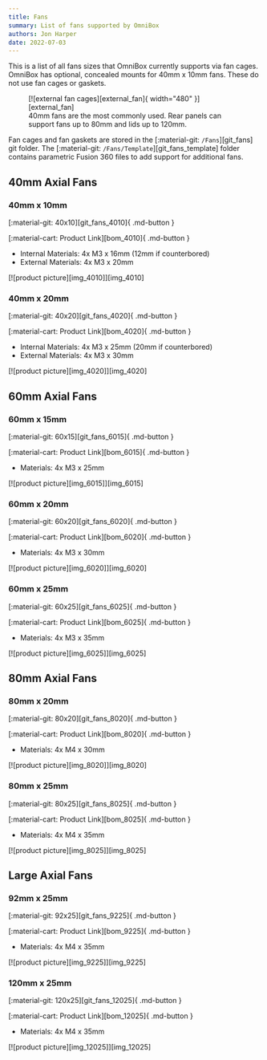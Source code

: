 ```yaml
---
title: Fans
summary: List of fans supported by OmniBox
authors: Jon Harper
date: 2022-07-03
---
```


This is a list of all fans sizes that OmniBox currently supports via fan cages. OmniBox has optional, concealed mounts for 40mm x 10mm fans. These do not use fan cages or gaskets.

<figure markdown>
  [![external fan cages][external_fan]{ width="480" }][external_fan]
  <figcaption>40mm fans are the most commonly used. Rear panels can support fans up to 80mm and lids up to 120mm.</figcaption>
</figure>

Fan cages and fan gaskets are stored in the [:material-git: `/Fans`][git_fans] git folder. The [:material-git: `/Fans/Template`][git_fans_template] folder contains parametric Fusion 360 files to add support for additional fans.

<!-- Template
<div markdown class="jh-grid-container jh-grid-2">
<div markdown class="jh-grid-para">
[:material-git: Files][git_]{ .md-button }

[:material-cart: Product Link][bom_]{ .md-button }

- Materials:
- Notes:
</div>
<div markdown class="jh-grid-img">
[![product picture][img_]][img_]
</div>
</div>
 -->
## 40mm Axial Fans

### 40mm x 10mm

<div markdown class="jh-grid-container jh-grid-2">
<div markdown class="jh-grid-para">
[:material-git: 40x10][git_fans_4010]{ .md-button }

[:material-cart: Product Link][bom_4010]{ .md-button }

- Internal Materials: 4x M3 x 16mm (12mm if counterbored)
- External Materials: 4x M3 x 20mm
</div>
<div markdown class="jh-grid-img">
[![product picture][img_4010]][img_4010]
</div>
</div>

### 40mm x 20mm

<div markdown class="jh-grid-container jh-grid-2">
<div markdown class="jh-grid-para">
[:material-git: 40x20][git_fans_4020]{ .md-button }

[:material-cart: Product Link][bom_4020]{ .md-button }

- Internal Materials: 4x M3 x 25mm (20mm if counterbored)
- External Materials: 4x M3 x 30mm

</div>
<div markdown class="jh-grid-img">
[![product picture][img_4020]][img_4020]
</div>
</div>

## 60mm Axial Fans

### 60mm x 15mm

<div markdown class="jh-grid-container jh-grid-2">
<div markdown class="jh-grid-para">
[:material-git: 60x15][git_fans_6015]{ .md-button }

[:material-cart: Product Link][bom_6015]{ .md-button }

- Materials: 4x M3 x 25mm
</div>
<div markdown class="jh-grid-img">
[![product picture][img_6015]][img_6015]
</div>
</div>

### 60mm x 20mm

<div markdown class="jh-grid-container jh-grid-2">
<div markdown class="jh-grid-para">
[:material-git: 60x20][git_fans_6020]{ .md-button }

[:material-cart: Product Link][bom_6020]{ .md-button }

- Materials: 4x M3 x 30mm
</div>
<div markdown class="jh-grid-img">
[![product picture][img_6020]][img_6020]
</div>
</div>

### 60mm x 25mm

<div markdown class="jh-grid-container jh-grid-2">
<div markdown class="jh-grid-para">

[:material-git: 60x25][git_fans_6025]{ .md-button }

[:material-cart: Product Link][bom_6025]{ .md-button }

- Materials: 4x M3 x 35mm
</div>
<div markdown class="jh-grid-img">
[![product picture][img_6025]][img_6025]
</div>
</div>

## 80mm Axial Fans

### 80mm x 20mm

<div markdown class="jh-grid-container jh-grid-2">
<div markdown class="jh-grid-para">
[:material-git: 80x20][git_fans_8020]{ .md-button }

[:material-cart: Product Link][bom_8020]{ .md-button }

- Materials: 4x M4 x 30mm
</div>
<div markdown class="jh-grid-img">
[![product picture][img_8020]][img_8020]
</div>
</div>

### 80mm x 25mm

<div markdown class="jh-grid-container jh-grid-2">
<div markdown class="jh-grid-para">
[:material-git: 80x25][git_fans_8025]{ .md-button }

[:material-cart: Product Link][bom_8025]{ .md-button }

- Materials: 4x M4 x 35mm

</div>
<div markdown class="jh-grid-img">
[![product picture][img_8025]][img_8025]
</div>
</div>

## Large Axial Fans

### 92mm x 25mm

<div markdown class="jh-grid-container jh-grid-2">
<div markdown class="jh-grid-para">
[:material-git: 92x25][git_fans_9225]{ .md-button }

[:material-cart: Product Link][bom_9225]{ .md-button }

- Materials: 4x M4 x 35mm

</div>
<div markdown class="jh-grid-img">
[![product picture][img_9225]][img_9225]
</div>
</div>

### 120mm x 25mm

<div markdown class="jh-grid-container jh-grid-2">
<div markdown class="jh-grid-para">
[:material-git: 120x25][git_fans_12025]{ .md-button }

[:material-cart: Product Link][bom_12025]{ .md-button }

- Materials: 4x M4 x 35mm
</div>
<div markdown class="jh-grid-img">
[![product picture][img_12025]][img_12025]
</div>
</div>


[external_fan]: ../img/components/external_fan.png

[img_4010]: ../img/parts/fan_4010.jpg
[img_4020]: ../img/parts/fan_4020.jpg
[img_6015]: ../img/parts/fan_6015.jpg
[img_6020]: ../img/parts/fan_6020.jpg
[img_6025]: ../img/parts/fan_6025.jpg
[img_8020]: ../img/parts/fan_8020.jpg
[img_8025]: ../img/parts/fan_8025.jpg
[img_9225]: ../img/parts/fan_9225.jpg
[img_12025]: ../img/parts/fan_12025.jpg
